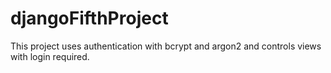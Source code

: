 # djangoFifthProject

This project uses authentication with bcrypt and argon2 and controls views with login required.
